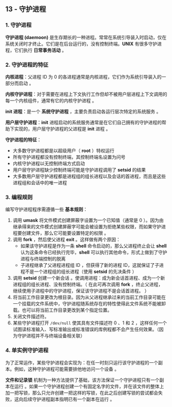 ## 13 - 守护进程

### 1. 守护进程

**守护进程 (daemoon)** 是生存期长的一种进程。常常在系统引导装入时启动，仅在系统关闭时才终止。它们是在后台运行的，没有控制终端。**UNIX** 有很多守护进程，它们执行 **日常事务活动** 。

### 2. 守护进程的特征

**内核进程**：父进程 ID 为 $0$ 的各进程通常是内核进程，它们作为系统引导装入的一部分而启动 。

**内核守护进程**：对于需要在进程上下文执行工作但却不被用户层进程上下文调用的每一个内核组件，通常有它的内核守护进程 。

**init 进程**：是一个 **系统守护进程** ，主要负责启动各运行层次特定的系统服务 。

**用户层守护进程**：**init** 进程启动的系统服务通常是在它们自己拥有的守护进程的帮助下实现的，用户层守护进程的父进程是 **init** 进程 。

**守护进程的特征**：

- 大多数守护进程都是以超级用户（ **root** ）特权运行
- 所有守护进程都没有控制终端，其控制终端名设置为问号
- 内核守护进程以无控制终端方式启动
- 用户层守护进程缺少控制终端可能是守护进程调用了 **setsid** 的结果
- 大多数用户层守护进程都是进程组的组长进程以及会话的首进程，而且是这些进程组和会话中的唯一进程

### 3. 编程规则

编写守护进程程序需遵循一些 **基本规则**：

1. 调用 **umask** 将文件模式创建屏蔽字设置为一个已知值（通常是 $0$ ）。因为由继承得来的文件模式创建屏蔽字可能会被设置为拒绝某些权限，而如果守护进程要创建文件，那么它可能要设置特定的权限 。
2. 调用 **fork** ，然后使父进程 **exit** 。这样做有两个原因：
   - 如果该守护进程是作为一条 **shell** 命令启动的，那么父进程终止会让 **shell** 认为这条命令已经执行完毕，**shell** 可以执行其他命令，形式上做到了守护进程与终端控制的脱离
   - 子进程继承了父进程进程组 ID ，但获得了新的进程 ID，这就保证了子进程不是一个进程组的组长进程（使用 **setsid** 的先决条件 ）
3. 调用 **setsid** 创建一个新会话 。使调用进程：成为新会话首进程、成为一个新进程组的组长进程、没有控制终端。（ 在此可再次调用 **fork** ，终止父进程，继续使用子进程中的守护进程，保证该守护进程不是会话首进程。 ）
4. 将当前工作目录更改为根目录。因为从父进程继承过来的当前工作目录可能在一个挂载的文件系统中，守护进程随系统存在的特性使得此文件系统不能被卸载。也可以将当前工作目录更改到某个指定位置。
5. 关闭文件描述符。
6. 某些守护进程打开 `/dev/null` 使其具有文件描述符 $0$ 、$1$ 和 $2$ ，这样任何一个试图读标准输入、写标准输出或标准错误的库例程都不会产生任何效果。（因为守护进程并不与终端设备相关联）

### 4. 单实例守护进程

为了正常运作，某些守护进程会实现为：在任一时刻只运行该守护进程的一个副本。例如，这种守护进程可能需要排他地访问一个设备 。

**文件和记录锁** 机制为一种方法提供了基础，该方法保证一个守护进程只有一个副本在运行 。如果一个守护进程创建一个有固定名字的文件，并在该文件的整体上加一把写锁，那么只允许创建一把这样的写锁，在此之后创建写锁的尝试都会失败，这向后续守护进程副本指明已有一个副本在运行 。



















